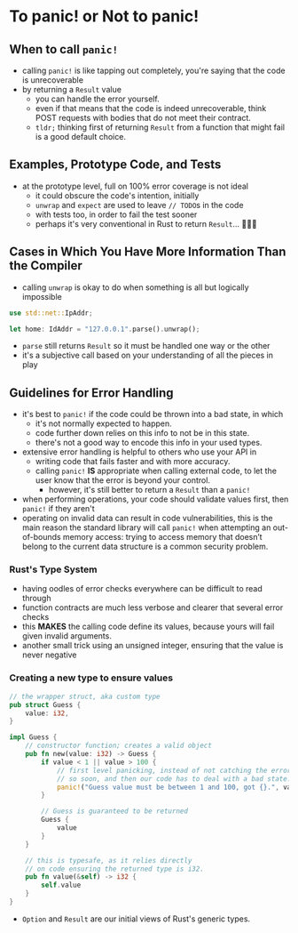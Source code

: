 # To panic! or Not to panic!

## When to call `panic!`

- calling `panic!` is like tapping out completely, you're saying that the code is unrecoverable
- by returning a `Result` value
    - you can handle the error yourself.
    - even if that means that the code is indeed unrecoverable, think POST requests with bodies that do not meet their contract.
    - `tldr;` thinking first of returning `Result` from a function that might fail is a good default choice.

## Examples, Prototype Code, and Tests

- at the prototype level, full on 100% error coverage is not ideal
    - it could obscure the code's intention, initially
    - `unwrap` and `expect` are used to leave `// TODO`s in the code
    - with tests too, in order to fail the test sooner
    - perhaps it's very conventional in Rust to return `Result`... 🤷‍♂️🤔

## Cases in Which You Have More Information Than the Compiler

- calling `unwrap` is okay to do when something is all but logically impossible

```rust
use std::net::IpAddr;

let home: IdAddr = "127.0.0.1".parse().unwrap();
```

- `parse` still returns `Result` so it must be handled one way or the other
- it's a subjective call based on your understanding of all the pieces in play

## Guidelines for Error Handling

- it's best to `panic!` if the code could be thrown into a bad state, in which
    - it's not normally expected to happen.
    - code further down relies on this info to not be in this state.
    - there's not a good way to encode this info in your used types.
- extensive error handling is helpful to others who use your API in
    - writing code that fails faster and with more accuracy.
    - calling `panic!` **IS** appropriate when calling external code, to let the user know that the error is beyond your control.
        - however, it's still better to return a `Result` than a `panic!`
- when performing operations, your code should validate values first, then `panic!` if they aren't
- operating on invalid data can result in code vulnerabilities, this is the main reason the standard library will call `panic!` when attempting an out-of-bounds memory access: trying to access memory that doesn’t belong to the current data structure is a common security problem.

### Rust's Type System

- having oodles of error checks everywhere can be difficult to read through
- function contracts are much less verbose and clearer that several error checks
- this **MAKES** the calling code define its values, because yours will fail given invalid arguments.
- another small trick using an unsigned integer, ensuring that the value is never negative

### Creating a new type to ensure values

```rust
// the wrapper struct, aka custom type
pub struct Guess {
    value: i32,
}

impl Guess {
    // constructor function; creates a valid object
    pub fn new(value: i32) -> Guess {
        if value < 1 || value > 100 {
            // first level panicking, instead of not catching the error
            // so soon, and then our code has to deal with a bad state.
            panic!("Guess value must be between 1 and 100, got {}.", value);
        }

        // Guess is guaranteed to be returned
        Guess {
            value
        }
    }

    // this is typesafe, as it relies directly
    // on code ensuring the returned type is i32.
    pub fn value(&self) -> i32 {
        self.value
    }
}
```

- `Option` and `Result` are our initial views of Rust's generic types.